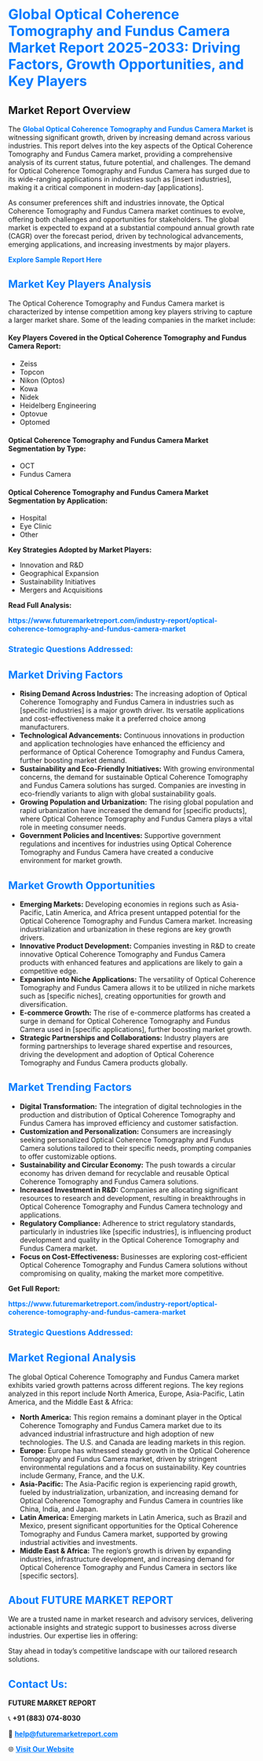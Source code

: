 <h1 style="color: #007BFF;">Global Optical Coherence Tomography and Fundus Camera Market Report 2025-2033: Driving Factors, Growth Opportunities, and Key Players</h1>

<section id="overview">
<h2>Market Report Overview</h2>
<p>The <a href="https://www.futuremarketreport.com/industry-report/optical-coherence-tomography-and-fundus-camera-market" style="color: #007BFF; text-decoration: none;"><strong>Global Optical Coherence Tomography and Fundus Camera Market</strong></a> is witnessing significant growth, driven by increasing demand across various industries. This report delves into the key aspects of the Optical Coherence Tomography and Fundus Camera market, providing a comprehensive analysis of its current status, future potential, and challenges. The demand for Optical Coherence Tomography and Fundus Camera has surged due to its wide-ranging applications in industries such as [insert industries], making it a critical component in modern-day [applications].</p>
<p>As consumer preferences shift and industries innovate, the Optical Coherence Tomography and Fundus Camera market continues to evolve, offering both challenges and opportunities for stakeholders. The global market is expected to expand at a substantial compound annual growth rate (CAGR) over the forecast period, driven by technological advancements, emerging applications, and increasing investments by major players.</p>
</section>

<section id="overview">
<p><a href="https://www.futuremarketreport.com/request-sample/reportId=41573" style="color: #007BFF; text-decoration: none;"><strong>Explore Sample Report Here</strong></a></p>
</section>

<section id="key-players">
<h2 style="color: #007BFF;">Market Key Players Analysis</h2>
<p>The Optical Coherence Tomography and Fundus Camera market is characterized by intense competition among key players striving to capture a larger market share. Some of the leading companies in the market include:</p>
<h4>Key Players Covered in the Optical Coherence Tomography and Fundus Camera Report:</h4>
<ul><li>Zeiss</li><li>Topcon</li><li>Nikon (Optos)</li><li>Kowa</li><li>Nidek</li><li>Heidelberg Engineering</li><li>Optovue</li><li>Optomed</li></ul>
<h4>Optical Coherence Tomography and Fundus Camera Market Segmentation by Type:</h4>
<ul><li>OCT</li><li>Fundus Camera</li></ul>

<h4>Optical Coherence Tomography and Fundus Camera Market Segmentation by Application:</h4>
<ul><li>Hospital</li><li>Eye Clinic</li><li>Other</li></ul>
<p><strong>Key Strategies Adopted by Market Players:</strong></p>
<ul>
<li>Innovation and R&D</li>
<li>Geographical Expansion</li>
<li>Sustainability Initiatives</li>
<li>Mergers and Acquisitions</li>
</ul>
</section>

<section>
<p><strong>Read Full Analysis: </strong></p><a href="https://www.futuremarketreport.com/industry-report/optical-coherence-tomography-and-fundus-camera-market" style="color: #007BFF; text-decoration: none;"><strong>https://www.futuremarketreport.com/industry-report/optical-coherence-tomography-and-fundus-camera-market</strong></a>
<h3 style="color: #007BFF;">Strategic Questions Addressed:</h3>
</section>

<section id="driving-factors">
<h2 style="color: #007BFF;">Market Driving Factors</h2>
<ul>
<li><strong>Rising Demand Across Industries:</strong> The increasing adoption of Optical Coherence Tomography and Fundus Camera in industries such as [specific industries] is a major growth driver. Its versatile applications and cost-effectiveness make it a preferred choice among manufacturers.</li>
<li><strong>Technological Advancements:</strong> Continuous innovations in production and application technologies have enhanced the efficiency and performance of Optical Coherence Tomography and Fundus Camera, further boosting market demand.</li>
<li><strong>Sustainability and Eco-Friendly Initiatives:</strong> With growing environmental concerns, the demand for sustainable Optical Coherence Tomography and Fundus Camera solutions has surged. Companies are investing in eco-friendly variants to align with global sustainability goals.</li>
<li><strong>Growing Population and Urbanization:</strong> The rising global population and rapid urbanization have increased the demand for [specific products], where Optical Coherence Tomography and Fundus Camera plays a vital role in meeting consumer needs.</li>
<li><strong>Government Policies and Incentives:</strong> Supportive government regulations and incentives for industries using Optical Coherence Tomography and Fundus Camera have created a conducive environment for market growth.</li>
</ul>
</section>

<section id="growth-opportunities">
<h2 style="color: #007BFF;">Market Growth Opportunities</h2>
<ul>
<li><strong>Emerging Markets:</strong> Developing economies in regions such as Asia-Pacific, Latin America, and Africa present untapped potential for the Optical Coherence Tomography and Fundus Camera market. Increasing industrialization and urbanization in these regions are key growth drivers.</li>
<li><strong>Innovative Product Development:</strong> Companies investing in R&D to create innovative Optical Coherence Tomography and Fundus Camera products with enhanced features and applications are likely to gain a competitive edge.</li>
<li><strong>Expansion into Niche Applications:</strong> The versatility of Optical Coherence Tomography and Fundus Camera allows it to be utilized in niche markets such as [specific niches], creating opportunities for growth and diversification.</li>
<li><strong>E-commerce Growth:</strong> The rise of e-commerce platforms has created a surge in demand for Optical Coherence Tomography and Fundus Camera used in [specific applications], further boosting market growth.</li>
<li><strong>Strategic Partnerships and Collaborations:</strong> Industry players are forming partnerships to leverage shared expertise and resources, driving the development and adoption of Optical Coherence Tomography and Fundus Camera products globally.</li>
</ul>
</section>

<section id="trending-factors">
<h2 style="color: #007BFF;">Market Trending Factors</h2>
<ul>
<li><strong>Digital Transformation:</strong> The integration of digital technologies in the production and distribution of Optical Coherence Tomography and Fundus Camera has improved efficiency and customer satisfaction.</li>
<li><strong>Customization and Personalization:</strong> Consumers are increasingly seeking personalized Optical Coherence Tomography and Fundus Camera solutions tailored to their specific needs, prompting companies to offer customizable options.</li>
<li><strong>Sustainability and Circular Economy:</strong> The push towards a circular economy has driven demand for recyclable and reusable Optical Coherence Tomography and Fundus Camera solutions.</li>
<li><strong>Increased Investment in R&D:</strong> Companies are allocating significant resources to research and development, resulting in breakthroughs in Optical Coherence Tomography and Fundus Camera technology and applications.</li>
<li><strong>Regulatory Compliance:</strong> Adherence to strict regulatory standards, particularly in industries like [specific industries], is influencing product development and quality in the Optical Coherence Tomography and Fundus Camera market.</li>
<li><strong>Focus on Cost-Effectiveness:</strong> Businesses are exploring cost-efficient Optical Coherence Tomography and Fundus Camera solutions without compromising on quality, making the market more competitive.</li>
</ul>
</section>

<section>
<p><strong>Get Full Report: </strong></p><a href="https://www.futuremarketreport.com/industry-report/optical-coherence-tomography-and-fundus-camera-market" style="color: #007BFF; text-decoration: none;"><strong>https://www.futuremarketreport.com/industry-report/optical-coherence-tomography-and-fundus-camera-market</strong></a>
<h3 style="color: #007BFF;">Strategic Questions Addressed:</h3>
</section>


<section id="regional-analysis">
<h2 style="color: #007BFF;">Market Regional Analysis</h2>
<p>The global Optical Coherence Tomography and Fundus Camera market exhibits varied growth patterns across different regions. The key regions analyzed in this report include North America, Europe, Asia-Pacific, Latin America, and the Middle East & Africa:</p>
<ul>
<li><strong>North America:</strong> This region remains a dominant player in the Optical Coherence Tomography and Fundus Camera market due to its advanced industrial infrastructure and high adoption of new technologies. The U.S. and Canada are leading markets in this region.</li>
<li><strong>Europe:</strong> Europe has witnessed steady growth in the Optical Coherence Tomography and Fundus Camera market, driven by stringent environmental regulations and a focus on sustainability. Key countries include Germany, France, and the U.K.</li>
<li><strong>Asia-Pacific:</strong> The Asia-Pacific region is experiencing rapid growth, fueled by industrialization, urbanization, and increasing demand for Optical Coherence Tomography and Fundus Camera in countries like China, India, and Japan.</li>
<li><strong>Latin America:</strong> Emerging markets in Latin America, such as Brazil and Mexico, present significant opportunities for the Optical Coherence Tomography and Fundus Camera market, supported by growing industrial activities and investments.</li>
<li><strong>Middle East & Africa:</strong> The region’s growth is driven by expanding industries, infrastructure development, and increasing demand for Optical Coherence Tomography and Fundus Camera in sectors like [specific sectors].</li>
</ul>
</section>

<footer>
<h2 style="color: #007BFF;">About FUTURE MARKET REPORT</h2>
<p>We are a trusted name in market research and advisory services, delivering actionable insights and strategic support to businesses across diverse industries. Our expertise lies in offering:</p>

<p>Stay ahead in today’s competitive landscape with our tailored research solutions.</p>

<h2 style="color: #007BFF;">Contact Us:</h2>
<p><strong>FUTURE MARKET REPORT</strong></p>
<p>📞 <strong>+91 (883) 074-8030</strong></p>
<p>📧 <strong><a href="mailto:help@futuremarketreport.com" style="color: #007BFF;">help@futuremarketreport.com</a></strong></p>
<p>🌐 <strong><a href="https://www.futuremarketreport.com/" style="color: #007BFF;">Visit Our Website</a></strong></p>
</footer>